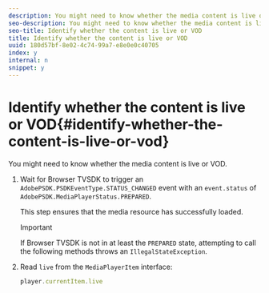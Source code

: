 ```yaml
---
description: You might need to know whether the media content is live or VOD.
seo-description: You might need to know whether the media content is live or VOD.
seo-title: Identify whether the content is live or VOD
title: Identify whether the content is live or VOD
uuid: 180d57bf-8e02-4c74-99a7-e8e0e0c40705
index: y
internal: n
snippet: y
---
```


# Identify whether the content is live or VOD{#identify-whether-the-content-is-live-or-vod}

You might need to know whether the media content is live or VOD.

1. Wait for Browser TVSDK to trigger an `AdobePSDK.PSDKEventType.STATUS_CHANGED` event with an `event.status` of `AdobePSDK.MediaPlayerStatus.PREPARED`.

   This step ensures that the media resource has successfully loaded. 

   >[!IMPORTANT]
   >
   >If Browser TVSDK is not in at least the `PREPARED` state, attempting to call the following methods throws an `IllegalStateException`.

1. Read `live` from the `MediaPlayerItem` interface:

   ```js
   player.currentItem.live
   ```

